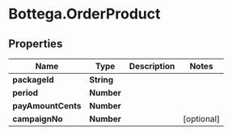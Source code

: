 # Bottega.OrderProduct

## Properties

Name | Type | Description | Notes
------------ | ------------- | ------------- | -------------
**packageId** | **String** |  | 
**period** | **Number** |  | 
**payAmountCents** | **Number** |  | 
**campaignNo** | **Number** |  | [optional] 


